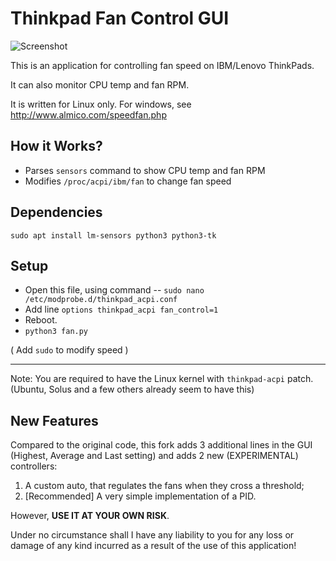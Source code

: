 # Thinkpad Fan Control GUI

![Screenshot](https://i.imgur.com/UXII1Mg.png)

This is an application for controlling fan speed on IBM/Lenovo ThinkPads.

It can also monitor CPU temp and fan RPM.

It is written for Linux only. For windows, see http://www.almico.com/speedfan.php   

## How it Works?
 + Parses `sensors` command to show CPU temp and fan RPM
 + Modifies `/proc/acpi/ibm/fan` to change fan speed

## Dependencies
`sudo apt install lm-sensors python3 python3-tk`

## Setup
+ Open this file, using command -- `sudo nano /etc/modprobe.d/thinkpad_acpi.conf` 
+ Add line `options thinkpad_acpi fan_control=1`
+ Reboot. 
+ `python3 fan.py`

( Add `sudo` to modify speed )

---

Note: You are required to have the Linux kernel with `thinkpad-acpi` patch. (Ubuntu, Solus and a few others already seem to have this)

## New Features

Compared to the original code, this fork adds 3 additional lines in the GUI (Highest, Average and Last setting) and adds 2 new (EXPERIMENTAL) controllers:

1. A custom auto, that regulates the fans when they cross a threshold;
2. [Recommended] A very simple implementation of a PID.

However, **USE IT AT YOUR OWN RISK**.

Under no circumstance shall I have any liability to you for any loss or damage of any kind incurred as a result of the use of this application!
